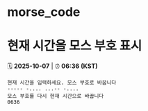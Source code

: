 # morse_code
# 현재 시간을 모스 부호 표시
<!-- MORSE_TIME_START -->
🗓️ **2025-10-07** | ⏰ **06:36 (KST)**

```
현재 시간을 입력하세요. 모스 부호로 바꿉니다
----- -.... ...-- -....
모스 부호를 다시 현재 시간으로 바꿉니다
0636
```
<!-- MORSE_TIME_END -->

